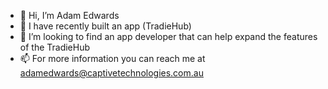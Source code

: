 - 👋 Hi, I’m Adam Edwards
- 🌱 I have recently built an app (TradieHub)
- 💞️ I’m looking to find an app developer that can help expand the features of the TradieHub
- 📫 For more information you can reach me at adamedwards@captivetechnologies.com.au

<!---
TradieHub/TradieHub is a ✨ special ✨ repository because its `README.md` (this file) appears on your GitHub profile.
You can click the Preview link to take a look at your changes.
--->
